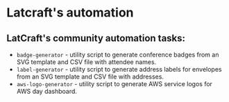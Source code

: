 # Latcraft's automation

## LatCraft's community automation tasks:

- `badge-generator` - utility script to generate conference badges from an SVG template and CSV file with attendee names.
- `label-generator` - utility script to generate address labels for envelopes from an SVG template and CSV file with addresses.
- `aws-logo-generator` - utility script to generate AWS service logos for AWS day dashboard.

